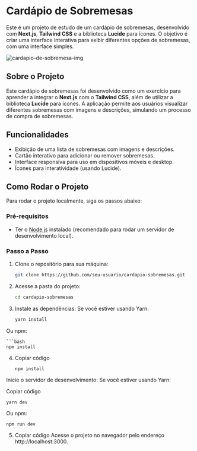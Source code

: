 # Cardápio de Sobremesas

Este é um projeto de estudo de um cardápio de sobremesas, desenvolvido com **Next.js**, **Tailwind CSS** e a biblioteca **Lucide** para ícones. O objetivo é criar uma interface interativa para exibir diferentes opções de sobremesas, com uma interface simples.

![cardapio-de-sobremesa-img](https://github.com/user-attachments/assets/d7c0cf11-9c2f-4704-ae33-dec08560532f)


## Sobre o Projeto

Este cardápio de sobremesas foi desenvolvido como um exercício para aprender a integrar o **Next.js** com o **Tailwind CSS**, além de utilizar a biblioteca **Lucide** para ícones. A aplicação permite aos usuários visualizar diferentes sobremesas com imagens e descrições, simulando um processo de compra de sobremesas.

## Funcionalidades

- Exibição de uma lista de sobremesas com imagens e descrições.
- Cartão interativo para adicionar ou remover sobremesas.
- Interface responsiva para uso em dispositivos móveis e desktop.
- Ícones para interatividade (usando Lucide).

## Como Rodar o Projeto

Para rodar o projeto localmente, siga os passos abaixo:

### Pré-requisitos

- Ter o [Node.js](https://nodejs.org/) instalado (recomendado para rodar um servidor de desenvolvimento local).

### Passo a Passo

1. Clone o repositório para sua máquina:
   ```bash
   git clone https://github.com/seu-usuario/cardapio-sobremesas.git

   
2. Acesse a pasta do projeto:
   ```bash
   cd cardapio-sobremesas


3. Instale as dependências: Se você estiver usando Yarn:
   ```bash
   yarn install
Ou npm:

    ```bash
    npm install

4. Copiar código
   ```bash
   npm install
Inicie o servidor de desenvolvimento: Se você estiver usando Yarn:

Copiar código

    yarn dev
Ou npm:

    npm run dev

5. Copiar código
Acesse o projeto no navegador pelo endereço http://localhost:3000.
